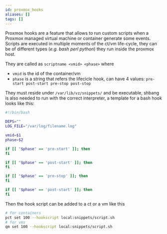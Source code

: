 ```yaml
---
id: proxmox_hooks
aliases: []
tags: []
---
```


Proxmox hooks are a feature that allows to run custom scripts when a Proxmox managed virtual machine or container generate some events.
Scripts are executed in multiple moments of the ct/vm life-cycle, they can be of different types (*e.g. bash perl python*) they run inside the proxmox host.

They are called as `scriptname <vmid> <phase>` where

- `vmid` is the id of the container/vm
- `phase` is a string that refers the lifecicle hook, can have 4 values: `pre-start post-start pre-stop post-stop`

They must reside under `/var/lib/vz/snippets/` and be executable, shbang is also needed to run with the correct interpreter, a template for a bash hook looks like this:

```bash
#!/bin/bash

DEPS=""
LOG_FILE="/var/log/filename.log"

vmid=$1
phase=$2

if [[ "$phase" == 'pre-start' ]]; then
fi

if [[ "$phase" == 'post-start' ]]; then
fi

if [[ "$phase" == 'pre-stop' ]]; then
fi

if [[ "$phase" == 'post-start' ]]; then
fi
```

Then the hook script can be added to a ct or a vm like this

```bash
# for containers
pct set 100 --hookscript local:snippets/script.sh
# for vms
qm set 100 --hookscript local:snippets/script.sh
```
